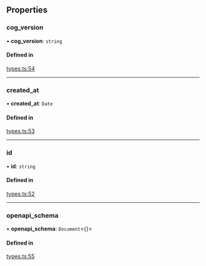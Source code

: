 ## Properties

### cog\_version

• **cog\_version**: `string`

#### Defined in

[types.ts:54](https://github.com/transitive-bullshit/replicate-api/blob/0dee73c/src/types.ts#L54)

___

### created\_at

• **created\_at**: `Date`

#### Defined in

[types.ts:53](https://github.com/transitive-bullshit/replicate-api/blob/0dee73c/src/types.ts#L53)

___

### id

• **id**: `string`

#### Defined in

[types.ts:52](https://github.com/transitive-bullshit/replicate-api/blob/0dee73c/src/types.ts#L52)

___

### openapi\_schema

• **openapi\_schema**: `Document`<{}\>

#### Defined in

[types.ts:55](https://github.com/transitive-bullshit/replicate-api/blob/0dee73c/src/types.ts#L55)

